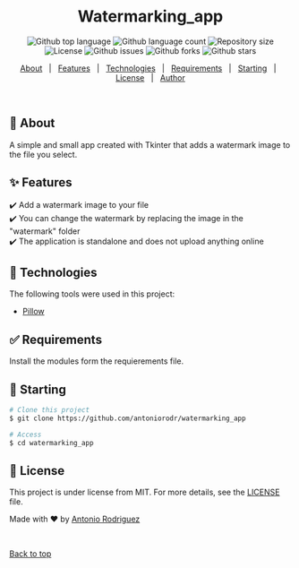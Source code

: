 <!-- <div align="center" id="top"> 
  <img src="./.github/app.gif" alt="Watermarking_app" />

  &#xa0;

  <!-- <a href="https://watermarking_app.netlify.app">Demo</a> -->
</div>

<h1 align="center">Watermarking_app</h1>

<p align="center">
  <img alt="Github top language" src="https://img.shields.io/github/languages/top/antoniorodr/watermarking_app?color=56BEB8">

  <img alt="Github language count" src="https://img.shields.io/github/languages/count/antoniorodr/watermarking_app?color=56BEB8">

  <img alt="Repository size" src="https://img.shields.io/github/repo-size/antoniorodr/watermarking_app?color=56BEB8">

  <img alt="License" src="https://img.shields.io/github/license/antoniorodr/watermarking_app?color=56BEB8">

  <img alt="Github issues" src="https://img.shields.io/github/issues/antoniorodr/watermarking_app?color=56BEB8" />

  <img alt="Github forks" src="https://img.shields.io/github/forks/antoniorodr/watermarking_app?color=56BEB8" />

  <img alt="Github stars" src="https://img.shields.io/github/stars/antoniorodr/watermarking_app?color=56BEB8" />
</p>

<!-- Status -->

<!-- <h4 align="center"> 
	🚧  Watermarking_app 🚀 Under construction...  🚧
</h4> 

<hr> -->

<p align="center">
  <a href="#dart-about">About</a> &#xa0; | &#xa0; 
  <a href="#sparkles-features">Features</a> &#xa0; | &#xa0;
  <a href="#rocket-technologies">Technologies</a> &#xa0; | &#xa0;
  <a href="#white_check_mark-requirements">Requirements</a> &#xa0; | &#xa0;
  <a href="#checkered_flag-starting">Starting</a> &#xa0; | &#xa0;
  <a href="#memo-license">License</a> &#xa0; | &#xa0;
  <a href="https://github.com/antoniorodr" target="_blank">Author</a>
</p>

<br>

## :dart: About ##

A simple and small app created with Tkinter that adds a watermark image to the file you select.

## :sparkles: Features ##

:heavy_check_mark: Add a watermark image to your file\
:heavy_check_mark: You can change the watermark by replacing the image in the "watermark" folder\
:heavy_check_mark: The application is standalone and does not upload anything online

## :rocket: Technologies ##

The following tools were used in this project:

- [Pillow](https://python-pillow.github.io)

## :white_check_mark: Requirements ##

Install the modules form the requierements file.

## :checkered_flag: Starting ##

```bash
# Clone this project
$ git clone https://github.com/antoniorodr/watermarking_app

# Access
$ cd watermarking_app

```

## :memo: License ##

This project is under license from MIT. For more details, see the [LICENSE](LICENSE.md) file.


Made with :heart: by <a href="https://github.com/antoniorodr" target="_blank">Antonio Rodriguez</a>

&#xa0;

<a href="#top">Back to top</a>
